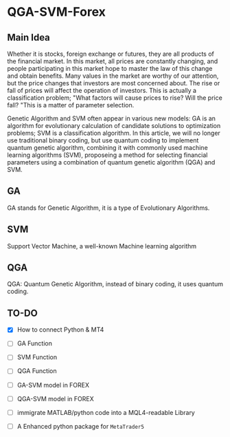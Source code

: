 # QGA-SVM-Forex

## Main Idea

Whether it is stocks, foreign exchange or futures, they are all products of the financial market. In this market, all prices are constantly changing, and people participating in this market hope to master the law of this change and obtain benefits. Many values in the market are worthy of our attention, but the price changes that investors are most concerned about. The rise or fall of prices will affect the operation of investors. This is actually a classification problem; "What factors will cause prices to rise? Will the price fall? "This is a matter of parameter selection.

 Genetic Algorithm and SVM often appear in various new models: GA is an algorithm for evolutionary calculation of candidate solutions to optimization problems; SVM is a classification algorithm. In this article, we will no longer use traditional binary coding, but use quantum coding to implement quantum genetic algorithm, combining it with commonly used machine learning algorithms (SVM),  proposeing a method for selecting financial parameters using a combination of quantum genetic algorithm (QGA) and SVM.

## GA

GA stands for Genetic Algorithm, it is a type of Evolutionary Algorithms.

## SVM 
Support Vector Machine, a well-known Machine learning algorithm

## QGA

QGA: Quantum Genetic Algorithm, instead of binary coding, it uses quantum coding. 

## TO-DO 

- [x] How to connect Python & MT4
- [ ] GA Function 
- [ ] SVM Function 
- [ ] QGA Function
- [ ] GA-SVM model in FOREX
- [ ] QGA-SVM model in FOREX
- [ ] immigrate MATLAB/python code into a MQL4-readable Library 
- [ ] A Enhanced python package for `MetaTrader5`

